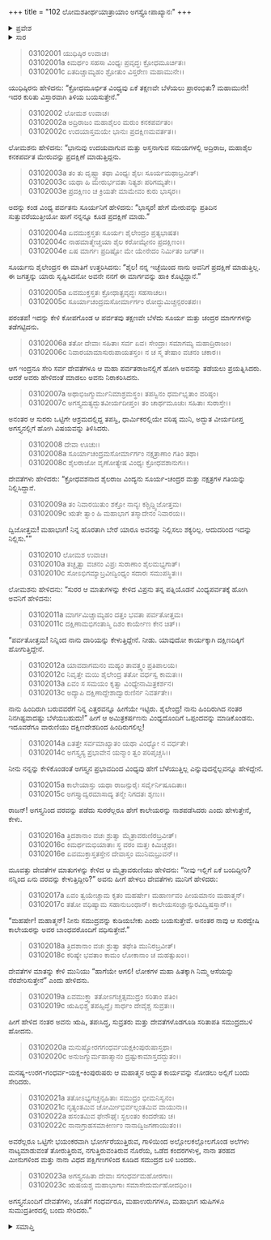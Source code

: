 +++
title = "102 ಲೋಮಶತೀರ್ಥಯಾತ್ರಾಯಾಂ ಅಗಸ್ತ್ಯೋಪಾಖ್ಯಾನಃ"
+++

<details><summary>ಪ್ರವೇಶ</summary>


।।   ಓಂ ಓಂ ನಮೋ ನಾರಾಯಣಾಯ।।   ಶ್ರೀ ವೇದವ್ಯಾಸಾಯ ನಮಃ ।।

ಶ್ರೀ ಕೃಷ್ಣದ್ವೈಪಾಯನ ವೇದವ್ಯಾಸ ವಿರಚಿತ  

**ಶ್ರೀ ಮಹಾಭಾರತ**

**ಆರಣ್ಯಕ ಪರ್ವ**

**ತೀರ್ಥಯಾತ್ರಾ ಪರ್ವ**

**ಅಧ್ಯಾಯ 102**

</details>


<details><summary>ಸಾರ</summary>

ಅಗಸ್ತ್ಯನು ವಿಂಧ್ಯ ಪರ್ವತವನ್ನು ಬೆಳೆಯದಂತೆ ತಡೆದುದು (1-14). ದೇವತೆಗಳ ಬೇಡಿಕೆಯಂತೆ ಸಮುದ್ರವನ್ನು ಕುಡಿಯಲು ಅಗಸ್ತ್ಯನು ಸಮುದ್ರದ ಬಳಿ ಬಂದುದು (15-23).

</details>


> 03102001 ಯುಧಿಷ್ಠಿರ ಉವಾಚ।  
03102001a ಕಿಮರ್ಥಂ ಸಹಸಾ ವಿಂಧ್ಯಃ ಪ್ರವೃದ್ಧಃ ಕ್ರೋಧಮೂರ್ಚಿತಃ।  
03102001c ಏತದಿಚ್ಚಾಮ್ಯಹಂ ಶ್ರೋತುಂ ವಿಸ್ತರೇಣ ಮಹಾಮುನೇ।।

ಯುಧಿಷ್ಠಿರನು ಹೇಳಿದನು: “ಕ್ರೋಧಮೂರ್ಛಿತ ವಿಂಧ್ಯವು ಏಕೆ ತಕ್ಷಣವೇ ಬೆಳೆಯಲು ಪ್ರಾರಂಭಿತು? ಮಹಾಮುನೇ! ಇದರ ಕುರಿತು ವಿಸ್ತಾರವಾಗಿ ತಿಳಿಯ ಬಯಸುತ್ತೇನೆ.”

> 03102002 ಲೋಮಶ ಉವಾಚ।  
03102002a ಅದ್ರಿರಾಜಂ ಮಹಾಶೈಲಂ ಮರುಂ ಕನಕಪರ್ವತಂ।  
03102002c ಉದಯಾಸ್ತಮಯೇ ಭಾನುಃ ಪ್ರದಕ್ಷಿಣಮವರ್ತತ।।

ಲೋಮಶನು ಹೇಳಿದನು: “ಭಾನುವು ಉದಯವಾಗುವ ಮತ್ತು ಅಸ್ತನಾಗುವ ಸಮಯಗಳಲ್ಲಿ ಅದ್ರಿರಾಜ, ಮಹಾಶೈಲ ಕನಕಪರ್ವತ ಮೇರುವನ್ನು ಪ್ರದಕ್ಷಿಣೆ ಮಾಡುತ್ತಿದ್ದನು.

> 03102003a ತಂ ತು ದೃಷ್ಟ್ವಾ ತಥಾ ವಿಂಧ್ಯಃ ಶೈಲಃ ಸೂರ್ಯಮಥಾಬ್ರವೀತ್।   
03102003c ಯಥಾ ಹಿ ಮೇರುರ್ಭವತಾ ನಿತ್ಯಶಃ ಪರಿಗಮ್ಯತೇ।।  
03102003e ಪ್ರದಕ್ಷಿಣಂ ಚ ಕ್ರಿಯತೇ ಮಾಮೇವಂ ಕುರು ಭಾಸ್ಕರ।।

ಅದನ್ನು ಕಂಡ ವಿಂಧ್ಯ ಪರ್ವತನು ಸೂರ್ಯನಿಗೆ ಹೇಳಿದನು: “ಭಾಸ್ಕರ! ಹೇಗೆ ಮೇರುವನ್ನು ಪ್ರತಿದಿನ ಸುತ್ತುವರೆಯುತ್ತೀಯೋ ಹಾಗೆ ನನ್ನನ್ನೂ ಕೂಡ ಪ್ರದಕ್ಷಿಣೆ ಮಾಡು.”

> 03102004a ಏವಮುಕ್ತಸ್ತತಃ ಸೂರ್ಯಃ ಶೈಲೇಂದ್ರಂ ಪ್ರತ್ಯಭಾಷತ।   
03102004c ನಾಹಮಾತ್ಮೇಚ್ಚಯಾ ಶೈಲ ಕರೋಮ್ಯೇನಂ ಪ್ರದಕ್ಷಿಣಂ।।  
03102004e ಏಷ ಮಾರ್ಗಃ ಪ್ರದಿಷ್ಟೋ ಮೇ ಯೇನೇದಂ ನಿರ್ಮಿತಂ ಜಗತ್।।

ಸೂರ್ಯನು ಶೈಲೇಂದ್ರನ ಈ ಮಾತಿಗೆ ಉತ್ತರಿಸಿದನು: “ಶೈಲ! ನನ್ನ ಇಚ್ಛೆಯಿಂದ ನಾನು ಅವನಿಗೆ ಪ್ರದಕ್ಷಿಣೆ ಮಾಡುತ್ತಿಲ್ಲ. ಈ ಜಗತ್ತನ್ನು ಯಾರು ಸೃಷ್ಟಿಸಿದನೋ ಅವನೇ ನನಗೆ ಈ ಮಾರ್ಗವನ್ನು ಹಾಕಿ ಕೊಟ್ಟಿದ್ದಾನೆ.”

> 03102005a ಏವಮುಕ್ತಸ್ತತಃ ಕ್ರೋಧಾತ್ಪ್ರವೃದ್ಧಃ ಸಹಸಾಚಲಃ।  
03102005c ಸೂರ್ಯಾಚಂದ್ರಮಸೋರ್ಮಾರ್ಗಂ ರೋದ್ಧುಮಿಚ್ಚನ್ಪರಂತಪ।।

ಪರಂತಪ! ಇದನ್ನು ಕೇಳಿ ಕೋಪಗೊಂಡ ಆ ಪರ್ವತವು ತಕ್ಷಣವೇ ಬೆಳೆದು ಸೂರ್ಯ ಮತ್ತು ಚಂದ್ರರ ಮಾರ್ಗಗಳನ್ನು ತಡೆಗಟ್ಟಿದನು.

> 03102006a ತತೋ ದೇವಾಃ ಸಹಿತಾಃ ಸರ್ವ ಏವ।
	ಸೇಂದ್ರಾಃ ಸಮಾಗಮ್ಯ ಮಹಾದ್ರಿರಾಜಂ।  
> 03102006c ನಿವಾರಯಾಮಾಸುರುಪಾಯತಸ್ತಂ।
	ನ ಚ ಸ್ಮ ತೇಷಾಂ ವಚನಂ ಚಕಾರ।।  

ಆಗ ಇಂದ್ರನೂ ಸೇರಿ ಸರ್ವ ದೇವತೆಗಳೂ ಆ ಮಹಾ ಪರ್ವತರಾಜನಲ್ಲಿಗೆ ಹೋಗಿ ಅವನನ್ನು ತಡೆಯಲು ಪ್ರಯತ್ನಿಸಿದರು. ಆದರೆ ಅವರು ಹೇಳಿದಂತೆ ಮಾಡಲು ಅವನು ನಿರಾಕರಿಸಿದನು.

> 03102007a ಅಥಾಭಿಜಗ್ಮುರ್ಮುನಿಮಾಶ್ರಮಸ್ಥಂ।
	ತಪಸ್ವಿನಂ ಧರ್ಮಭೃತಾಂ ವರಿಷ್ಠಂ।  
> 03102007c ಅಗಸ್ತ್ಯಮತ್ಯದ್ಭುತವೀರ್ಯದೀಪ್ತಂ।
	ತಂ ಚಾರ್ಥಮೂಚುಃ ಸಹಿತಾಃ ಸುರಾಸ್ತೇ।।  

ಅನಂತರ ಆ ಸುರರು ಒಟ್ಟಿಗೇ ಆಶ್ರಮದಲ್ಲಿದ್ದ ತಪಸ್ವಿ, ಧಾರ್ಮಿಕರಲ್ಲಿಯೇ ವರಿಷ್ಠ ಮುನಿ, ಅದ್ಭುತ ವೀರ್ಯದೀಪ್ತ ಅಗಸ್ತ್ಯನಲ್ಲಿಗೆ ಹೋಗಿ ವಿಷಯವನ್ನು ತಿಳಿಸಿದರು.

> 03102008 ದೇವಾ ಊಚುಃ।  
03102008a ಸೂರ್ಯಾಚಂದ್ರಮಸೋರ್ಮಾರ್ಗಂ ನಕ್ಷತ್ರಾಣಾಂ ಗತಿಂ ತಥಾ।  
03102008c ಶೈಲರಾಜೋ ವೃಣೋತ್ಯೇಷ ವಿಂಧ್ಯಃ ಕ್ರೋಧವಶಾನುಗಃ।।

ದೇವತೆಗಳು ಹೇಳಿದರು: “ಕ್ರೋಧವಶನಾದ ಶೈಲರಾಜ ವಿಂದ್ಯನು ಸೂರ್ಯ-ಚಂದ್ರರ ಮತ್ತು ನಕ್ಷತ್ರಗಳ ಗತಿಯನ್ನು ನಿಲ್ಲಿಸಿದ್ದಾನೆ.

> 03102009a ತಂ ನಿವಾರಯಿತುಂ ಶಕ್ತೋ ನಾನ್ಯಃ ಕಶ್ಚಿದ್ದ್ವಿಜೋತ್ತಮ।  
03102009c ಋತೇ ತ್ವಾಂ ಹಿ ಮಹಾಭಾಗ ತಸ್ಮಾದೇನಂ ನಿವಾರಯ।।

ದ್ವಿಜೋತ್ತಮ! ಮಹಾಭಾಗ! ನಿನ್ನ ಹೊರತಾಗಿ ಬೇರೆ ಯಾರೂ ಅವನನ್ನು ನಿಲ್ಲಿಸಲು ಶಕ್ಯರಿಲ್ಲ. ಆದುದರಿಂದ ಇದನ್ನು ನಿಲ್ಲಿಸು.””

> 03102010 ಲೋಮಶ ಉವಾಚ।  
03102010a ತಚ್ಛೃತ್ವಾ ವಚನಂ ವಿಪ್ರಃ ಸುರಾಣಾಂ ಶೈಲಮಭ್ಯಗಾತ್।  
03102010c ಸೋಽಭಿಗಮ್ಯಾಬ್ರವೀದ್ವಿಂಧ್ಯಂ ಸದಾರಃ ಸಮುಪಸ್ಥಿತಃ।।

ಲೋಮಶನು ಹೇಳಿದನು: “ಸುರರ ಆ ಮಾತುಗಳನ್ನು ಕೇಳಿದ ವಿಪ್ರನು ತನ್ನ ಪತ್ನಿಯೊಡನೆ ವಿಂಧ್ಯಪರ್ವತಕ್ಕೆ ಹೋಗಿ ಅವನಿಗೆ ಹೇಳಿದನು:

> 03102011a ಮಾರ್ಗಮಿಚ್ಚಾಮ್ಯಹಂ ದತ್ತಂ ಭವತಾ ಪರ್ವತೋತ್ತಮ।  
03102011c ದಕ್ಷಿಣಾಮಭಿಗಂತಾಸ್ಮಿ ದಿಶಂ ಕಾರ್ಯೇಣ ಕೇನ ಚಿತ್।।

“ಪರ್ವತೋತ್ತಮ! ನಿನ್ನಿಂದ ನಾನು ದಾರಿಯನ್ನು ಕೇಳುತ್ತಿದ್ದೇನೆ. ನೀಡು. ಯಾವುದೋ ಕಾರ್ಯಕ್ಕಾಗಿ ದಕ್ಷಿಣದಿಕ್ಕಿಗೆ ಹೋಗುತ್ತಿದ್ದೇನೆ.

> 03102012a ಯಾವದಾಗಮನಂ ಮಹ್ಯಂ ತಾವತ್ತ್ವಂ ಪ್ರತಿಪಾಲಯ।  
03102012c ನಿವೃತ್ತೇ ಮಯಿ ಶೈಲೇಂದ್ರ ತತೋ ವರ್ಧಸ್ವ ಕಾಮತಃ।।  
03102013a ಏವಂ ಸ ಸಮಯಂ ಕೃತ್ವಾ ವಿಂಧ್ಯೇನಾಮಿತ್ರಕರ್ಶನ।  
03102013c ಅದ್ಯಾಪಿ ದಕ್ಷಿಣಾದ್ದೇಶಾದ್ವಾರುಣಿರ್ನ ನಿವರ್ತತೇ।।

ನಾನು ಹಿಂದಿರುಗಿ ಬರುವವರೆಗೆ ನಿನ್ನ ಎತ್ತರವನ್ನೂ ಹೀಗೆಯೇ ಇಟ್ಟಿರು. ಶೈಲೇಂದ್ರ! ನಾನು ಹಿಂದಿರುಗಿದ ನಂತರ ನಿನಗಿಷ್ಟವಾದಷ್ಟು ಬೆಳೆಯಬಹುದು!” ಹೀಗೆ ಆ ಅಮಿತ್ರಕರ್ಷಣನು ವಿಂಧ್ಯದೊಂದಿಗೆ ಒಪ್ಪಂದವನ್ನು ಮಾಡಿಕೊಂಡನು. ಇದೂವರೆಗೂ ವಾರುಣಿಯು ದಕ್ಷಿಣದೇಶದಿಂದ ಹಿಂದಿರುಗಲಿಲ್ಲ!

> 03102014a ಏತತ್ತೇ ಸರ್ವಮಾಖ್ಯಾತಂ ಯಥಾ ವಿಂಧ್ಯೋ ನ ವರ್ಧತೇ।  
03102014c ಅಗಸ್ತ್ಯಸ್ಯ ಪ್ರಭಾವೇನ ಯನ್ಮಾಂ ತ್ವಂ ಪರಿಪೃಚ್ಚಸಿ।।

ನೀನು ನನ್ನನ್ನು ಕೇಳಿಕೊಂಡಂತೆ ಅಗಸ್ತ್ಯನ ಪ್ರಭಾವದಿಂದ ವಿಂಧ್ಯವು ಹೇಗೆ ಬೆಳೆಯುತ್ತಿಲ್ಲ ಎನ್ನುವುದನ್ನೆಲ್ಲವನ್ನೂ ಹೇಳಿದ್ದೇನೆ.

> 03102015a ಕಾಲೇಯಾಸ್ತು ಯಥಾ ರಾಜನ್ಸುರೈಃ ಸರ್ವೈರ್ನಿಷೂದಿತಾಃ।  
03102015c ಅಗಸ್ತ್ಯಾದ್ವರಮಾಸಾದ್ಯ ತನ್ಮೇ ನಿಗದತಃ ಶೃಣು।।

ರಾಜನ್! ಅಗಸ್ತ್ಯನಿಂದ ವರವನ್ನು ಪಡೆದು ಸುರರೆಲ್ಲರೂ ಹೇಗೆ ಕಾಲೇಯರನ್ನು ನಾಶಪಡೆಸಿದರು ಎಂದು ಹೇಳುತ್ತೇನೆ, ಕೇಳು.

> 03102016a ತ್ರಿದಶಾನಾಂ ವಚಃ ಶ್ರುತ್ವಾ ಮೈತ್ರಾವರುಣಿರಬ್ರವೀತ್।  
03102016c ಕಿಮರ್ಥಮಭಿಯಾತಾಃ ಸ್ಥ ವರಂ ಮತ್ತಃ ಕಿಮಿಚ್ಚಥ।।  
03102016e ಏವಮುಕ್ತಾಸ್ತತಸ್ತೇನ ದೇವಾಸ್ತಂ ಮುನಿಮಬ್ರುವನ್।।

ಮೂವತ್ತು ದೇವತೆಗಳ ಮಾತುಗಳನ್ನು ಕೇಳಿದ ಆ ಮೈತ್ರಾವರುಣಿಯು ಹೇಳಿದನು: “ನೀವು ಇಲ್ಲಿಗೆ ಏಕೆ ಬಂದಿದ್ದೀರಿ? ನನ್ನಿಂದ ಏನು ವರವನ್ನು ಕೇಳುತ್ತಿದ್ದೀರಿ?” ಅವನು ಹೀಗೆ ಹೇಳಲು ದೇವತೆಗಳು ಮುನಿಗೆ ಹೇಳಿದರು:

> 03102017a ಏವಂ ತ್ವಯೇಚ್ಚಾಮ ಕೃತಂ ಮಹರ್ಷೇ।
	ಮಹಾರ್ಣವಂ ಪೀಯಮಾನಂ ಮಹಾತ್ಮನ್।   
> 03102017c ತತೋ ವಧಿಷ್ಯಾಮ ಸಹಾನುಬಂಧಾನ್।
	ಕಾಲೇಯಸಂಜ್ಞಾನ್ಸುರವಿದ್ವಿಷಸ್ತಾನ್।।  

“ಮಹರ್ಷೇ! ಮಹಾತ್ಮನ್! ನೀನು ಸಮುದ್ರವನ್ನು ಕುಡಿಯಬೇಕು ಎಂದು ಬಯಸುತ್ತೇವೆ. ಅನಂತರ ನಾವು ಆ ಸುರದ್ವೇಷಿ ಕಾಲೇಯರನ್ನು ಅವರ ಬಾಂಧವರೊಂದಿಗೆ ವಧಿಸುತ್ತೇವೆ.”

> 03102018a ತ್ರಿದಶಾನಾಂ ವಚಃ ಶ್ರುತ್ವಾ ತಥೇತಿ ಮುನಿರಬ್ರವೀತ್।  
03102018c ಕರಿಷ್ಯೇ ಭವತಾಂ ಕಾಮಂ ಲೋಕಾನಾಂ ಚ ಮಹತ್ಸುಖಂ।।

ದೇವತೆಗಳ ಮಾತನ್ನು ಕೇಳಿ ಮುನಿಯು “ಹಾಗೆಯೇ ಆಗಲಿ! ಲೋಕಗಳ ಮಹಾ ಹಿತಕ್ಕಾಗಿ ನಿಮ್ಮ ಆಸೆಯನ್ನು ನೆರವೇರಿಸುತ್ತೇನೆ” ಎಂದು ಹೇಳಿದನು.

> 03102019a ಏವಮುಕ್ತ್ವಾ ತತೋಽಗಚ್ಚತ್ಸಮುದ್ರಂ ಸರಿತಾಂ ಪತಿಂ।  
03102019c ಋಷಿಭಿಶ್ಚ ತಪಹ್ಸಿದ್ಧೈಃ ಸಾರ್ಧಂ ದೇವೈಶ್ಚ ಸುವ್ರತಃ।।

ಹೀಗೆ ಹೇಳಿದ ನಂತರ ಅವನು ಋಷಿ, ತಪಃಸಿದ್ಧ, ಸುವ್ರತರು ಮತ್ತು ದೇವತೆಗಳೊಡಗೂಡಿ ಸರಿತಾಪತಿ ಸಮುದ್ರದಬಳಿ ಹೋದನು.

> 03102020a ಮನುಷ್ಯೋರಗಗಂಧರ್ವಯಕ್ಷಕಿಂಪುರುಷಾಸ್ತಥಾ।   
03102020c ಅನುಜಗ್ಮುರ್ಮಹಾತ್ಮಾನಂ ದ್ರಷ್ಟುಕಾಮಾಸ್ತದದ್ಭುತಂ।।

ಮನಷ್ಯ-ಉರಗ-ಗಂಧರ್ವ-ಯಕ್ಷ-ಕಿಂಪುರುಷರು ಆ ಮಹಾತ್ಮನ ಅದ್ಭುತ ಕಾರ್ಯವನ್ನು ನೋಡಲು ಅಲ್ಲಿಗೆ ಬಂದು ಸೇರಿದರು.

> 03102021a ತತೋಽಭ್ಯಗಚ್ಚನ್ಸಹಿತಾಃ ಸಮುದ್ರಂ ಭೀಮನಿಸ್ವನಂ।  
03102021c ನೃತ್ಯಂತಮಿವ ಚೋರ್ಮೀಭಿರ್ವಲ್ಗಂತಮಿವ ವಾಯುನಾ।।   
03102022a ಹಸಂತಮಿವ ಫೇನೌಘೈಃ ಸ್ಖಲಂತಂ ಕಂದರೇಷು ಚ।  
03102022c ನಾನಾಗ್ರಾಹಸಮಾಕೀರ್ಣಂ ನಾನಾದ್ವಿಜಗಣಾಯುತಂ।।

ಅವರೆಲ್ಲರೂ ಒಟ್ಟಿಗೇ ಭಯಂಕರವಾಗಿ ಭೋರ್ಗರೆಯುತ್ತಿರುವ, ಗಾಳಿಯಿಂದ ಅಲ್ಲೋಲಕಲ್ಲೋಲಗೊಂಡ ಅಲೆಗಳು ನಾಟ್ಯಮಾಡುವಂತೆ ತೋರುತ್ತಿರುವ, ನಗುತ್ತಿರುವಂತಿರುವ ನೊರೆಯ, ಒಡೆದ ಕಂದರಗಳುಳ್ಳ, ನಾನಾ ತರಹದ ಮೀನುಗಳಿಂದ ಮತ್ತು ನಾನಾ ವಿಧದ ಪಕ್ಷಿಗಣಗಳಿಂದ ಕೂಡಿದ ಸಮುದ್ರದ ಬಳಿ ಬಂದರು.

> 03102023a ಅಗಸ್ತ್ಯಸಹಿತಾ ದೇವಾಃ ಸಗಂಧರ್ವಮಹೋರಗಾಃ।  
03102023c ಋಷಯಶ್ಚ ಮಹಾಭಾಗಾಃ ಸಮಾಸೇದುರ್ಮಹೋದಧಿಂ।।

ಅಗಸ್ತ್ಯನೊಂದಿಗೆ ದೇವತೆಗಳು, ಜೊತೆಗೆ ಗಂಧರ್ವರೂ, ಮಹಾ‌ಉರುಗಗಳೂ, ಮಹಾಭಾಗ ಋಷಿಗಳೂ ಸುಮುದ್ರತೀರದಲ್ಲಿ ಬಂದು ಸೇರಿದರು.”

<details><summary>ಸಮಾಪ್ತಿ</summary>

ಇತಿ ಶ್ರೀ ಮಹಾಭಾರತೇ ಆರಣ್ಯಕಪರ್ವಣಿ ತೀರ್ಥಯಾತ್ರಾಪರ್ವಣಿ ಲೋಮಶತೀರ್ಥಯಾತ್ರಾಯಾಂ ಅಗಸ್ತ್ಯೋಪಾಖ್ಯಾನೇ ದ್ವಾಧಿಕಶತತಮೋಽಧ್ಯಾಯಃ।  
ಇದು ಮಹಾಭಾರತದ ಆರಣ್ಯಕಪರ್ವದಲ್ಲಿ ತೀರ್ಥಯಾತ್ರಾಪರ್ವದಲ್ಲಿ ಲೋಮಶತೀರ್ಥಯಾತ್ರೆಯಲ್ಲಿ ಅಗಸ್ತ್ಯೋಪಾಖ್ಯಾನದಲ್ಲಿ ನೂರಾಎರಡನೆಯ ಅಧ್ಯಾಯವು.



</details>
